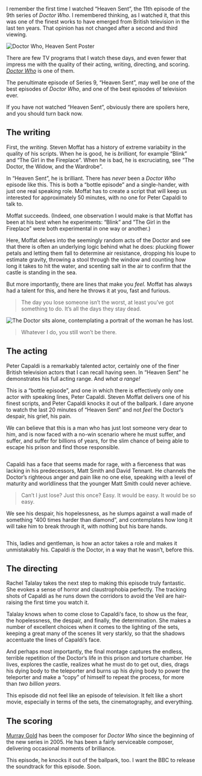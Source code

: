<p class="lede">I remember the first time I watched “Heaven Sent”, the 11th episode of the 9th series of <cite>Doctor Who</cite>. I remembered thinking, as I watched it, that this was one of the finest works to have emerged from British television in the last ten years. That opinion has not changed after a second and third viewing.</p>

<div style="margin-left: auto; margin-right: auto; max-width: 41.4rem">
    <picture class="m">
        <source media="(min-width: 56.3125em)" srcset="http://media.lucasktlee.com/files/img/20160101-dw-hs-poster-m.jpg, http://media.lucasktlee.com/files/img/20160101-dw-hs-poster-m-@2x.jpg 2x" />
        <source media="(min-width: 37.5625em)" srcset="http://media.lucasktlee.com/files/img/20160101-dw-hs-poster-m.jpg, http://media.lucasktlee.com/files/img/20160101-dw-hs-poster-m-@2x.jpg 2x" />
        <img alt="Doctor Who, Heaven Sent Poster" srcset="http://media.lucasktlee.com/files/img/20160101-dw-hs-poster-s.jpg, http://media.lucasktlee.com/files/img/20160101-dw-hs-poster-s-@2x.jpg 2x" src="http://media.lucasktlee.com/files/img/20160101-dw-hs-poster-s.jpg" />
    </picture>
</div>

There are few TV programs that I watch these days, and even fewer that impress me with the quality of their acting, writing, directing, and scoring. <cite>[Doctor Who](http://www.bbc.co.uk/programmes/b006q2x0)</cite> is one of them. 

The penultimate episode of Series 9, “Heaven Sent”, may well be one of the best episodes of <cite>Doctor Who</cite>, and one of the best episodes of television ever. 

If you have not watched “Heaven Sent”, obviously there are spoilers here, and you should turn back now. 

## The writing

First, the _writing._ Steven Moffat has a history of extreme variabiity in the quality of his scripts. When he is good, he is _brilliant,_ for example “Blink” and “The Girl in the Fireplace”. When he is bad, he is excruciating, see “The Doctor, the Widow, and the Wardrobe”. 

In “Heaven Sent”, he is brilliant. There has _never_ been a <cite>Doctor Who</cite> episode like this. This is both a “bottle episode” and a single-hander, with just one real speaking role. Moffat has to create a script that will keep us interested for approximately 50 minutes, with no one for Peter Capaldi to talk to. 

Moffat succeeds. (Indeed, one observation I would make is that Moffat has been at his best when he experiments: “Blink” and ”The Girl in the Fireplace” were both experimental in one way or another.)

Here, Moffat delves into the seemingly random acts of the Doctor and see that there is often an underlying logic behind what he does: plucking flower petals and letting them fall to determine air resistance, dropping his loupe to estimate gravity, throwing a stool through the window and counting how long it takes to hit the water, and scenting salt in the air to confirm that the castle is standing in the sea. 

But more importantly, there are lines that make you _feel._ Moffat has always had a talent for this, and here he throws it at you, fast and furious.

> The day you lose someone isn’t the worst, at least you’ve got something to do. It’s all the days they stay dead. 

<div>
    <picture class="l">
        <source media="(min-width: 56.3125em)" srcset="http://media.lucasktlee.com/files/img/20160101-dw-hs-pc-stay-dead-l.jpg, http://media.lucasktlee.com/files/img/20160101-dw-hs-pc-stay-dead-l-@2x.jpg 2x" />
        <source media="(min-width:35.5626em)" srcset="http://media.lucasktlee.com/files/img/20160101-dw-hs-pc-stay-dead-m.jpg, http://media.lucasktlee.com/files/img/20160101-dw-hs-pc-stay-dead-m-@2x.jpg 2x" />
        <img alt="The Doctor sits alone, contemplating a portrait of the woman he has lost." srcset="http://media.lucasktlee.com/files/img/20160101-dw-hs-pc-stay-dead-s.jpg, http://media.lucasktlee.com/files/img/20160101-dw-hs-pc-stay-dead-s-@2x.jpg 2x" src="http://media.lucasktlee.com/files/img/20160101-dw-hs-pc-stay-dead-s.jpg" />
    </picture> 
</div>

> Whatever I do, you still won’t be there.

## The acting

Peter Capaldi is a remarkably talented actor, certainly one of the finer British television actors that I can recall having seen. In “Heaven Sent” he demonstrates his full acting range. And _what a range!_ 

This is a “bottle episode”, and one in which there is effectively only one actor with speaking lines, Peter Capaldi. Steven Moffat delivers one of his finest scripts, and Peter Capaldi knocks it out of the ballpark. I dare anyone to watch the last 20 minutes of “Heaven Sent” and not _feel_ the Doctor’s despair, his grief, his pain. 

We can believe that this is a man who has just lost someone very dear to him, and is now faced with a no-win scenario where he must suffer, and suffer, and suffer for billions of years, for the slim chance of being able to escape his prison and find those responsible. 

<div>
    <picture class="l">
        <source media="(min-width: 56.3125em)" srcset="http://media.lucasktlee.com/files/img/20160101-dw-hs-pc-rage-l.jpg, http://media.lucasktlee.com/files/img/20160101-dw-hs-pc-rage-l-@2x.jpg 2x" />
        <source media="(min-width:35.5626em)" srcset="http://media.lucasktlee.com/files/img/20160101-dw-hs-pc-rage-m.jpg, http://media.lucasktlee.com/files/img/20160101-dw-hs-pc-rage-m-@2x.jpg 2x" />
        <img alt="" srcset="http://media.lucasktlee.com/files/img/20160101-dw-hs-pc-rage-s.jpg, http://media.lucasktlee.com/files/img/20160101-dw-hs-pc-rage-s-@2x.jpg 2x" src="http://media.lucasktlee.com/files/img/20160101-dw-hs-pc-stay-dead-s.jpg" />
    </picture> 
</div>

Capaldi has a face that seems made for rage, with a fierceness that was lacking in his predecessors, Matt Smith and David Tennant. He channels the Doctor’s righteous anger and pain like no one else, speaking with a level of maturity and worldliness that the younger Matt Smith could never achieve.

> Can’t I just lose? Just this once? Easy. It would be easy. It would be so easy.

We see his despair, his hopelessness, as he slumps against a wall made of something “400 times harder than diamond”, and contemplates how long it will take him to break through it, with nothing but his bare hands. 

<div>
    <picture class="l">
        <source media="(min-width: 56.3125em)" srcset="http://media.lucasktlee.com/files/img/20160101-dw-hs-pc-despair-l.jpg, http://media.lucasktlee.com/files/img/20160101-dw-hs-pc-despair-l-@2x.jpg 2x" />
        <source media="(min-width:35.5626em)" srcset="http://media.lucasktlee.com/files/img/20160101-dw-hs-pc-despair-m.jpg, http://media.lucasktlee.com/files/img/20160101-dw-hs-pc-despair-m-@2x.jpg 2x" />
        <img alt="" srcset="http://media.lucasktlee.com/files/img/20160101-dw-hs-pc-despair-s.jpg, http://media.lucasktlee.com/files/img/20160101-dw-hs-pc-despair-s-@2x.jpg 2x" src="http://media.lucasktlee.com/files/img/20160101-dw-hs-pc-stay-dead-s.jpg" />
    </picture> 
</div>

This, ladies and gentleman, is how an actor takes a role and makes it unmistakably his. Capaldi _is_ the Doctor, in a way that he wasn’t, before this. 

## The directing 

Rachel Talalay takes the next step to making this episode truly fantastic. She evokes a sense of horror and claustrophobia perfectly. The tracking shots of Capaldi as he runs down the corridors to avoid the Veil are hair-raising the first time you watch it. 

Talalay knows when to come close to Capaldi‘s face, to show us the fear, the hopelessness, the despair, and finally, the determination. She makes a number of excellent choices when it comes to the lighting of the sets, keeping a great many of the scenes lit very starkly, so that the shadows accentuate the lines of Capaldi’s face. 

And perhaps most importantly, the final montage captures the endless, terrible repetition of the Doctor‘s life in this prison and torture chamber. He lives, explores the castle, realizes what he must do to get out, dies, drags his dying body to the teleporter and burns up his dying body to power the teleporter and make a “copy” of himself to repeat the process, for more than _two billion years._ 

This episode did not feel like an episode of television. It felt like a short movie, especially in terms of the sets, the cinematography, and everything.  

## The scoring 

[Murray Gold](http://www.imdb.com/name/nm0325050/) has been the composer for <cite>Doctor Who</cite> since the beginning of the new series in 2005. He has been a fairly serviceable composer, delivering occasional moments of brilliance. 

This episode, he knocks it out of the ballpark, too. I want the BBC to release the soundtrack for this episode. Soon.  